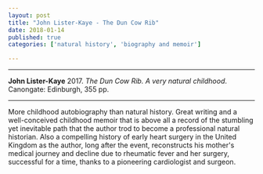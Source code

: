 ```yaml
---
layout: post
title: "John Lister-Kaye - The Dun Cow Rib"
date: 2018-01-14
published: true
categories: ['natural history', 'biography and memoir']

---
```



***
<b>John Lister-Kaye</b> 2017. _The Dun Cow Rib. A very natural childhood_. Canongate: Edinburgh, 355 pp.

***
<img align="right" src="https://d243y1uga1q3sn.cloudfront.net/assets/files/295579/the-dun-cow-rib-hardback-cover-9781786891457.600x0.jpg" alt="">  

More  childhood autobiography than natural history.  Great writing and a well-conceived childhood memoir that is above all a record of the stumbling yet inevitable path that the author trod to become a professional natural historian.  Also a compelling history of early heart surgery in the United Kingdom as the author, long after the event, reconstructs his mother's medical journey and decline due to rheumatic fever and her surgery, successful for a time, thanks to a pioneering cardiologist and surgeon. 


